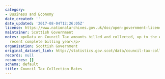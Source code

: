 ```yaml
---
category:
- Business and Economy
date_created: ''
date_updated: '2017-08-04T12:26:05Z'
license: https://www.nationalarchives.gov.uk/doc/open-government-licence/version/3/
maintainer: Scottish Government
notes: <p>Data on Council Tax amounts billed and collected, up to the end of the most
  recent complete billing year</p>
organization: Scottish Government
original_dataset_link: http://statistics.gov.scot/data/council-tax-collection-rates
records: null
resources: []
schema: default
title: Council Tax Collection Rates
---
```

